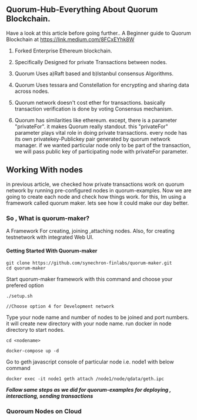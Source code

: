 ## Quorum-Hub-Everything About Quorum Blockchain.
Have a look at this article before going further.. A Beginner guide to Quorum Blockchain at https://link.medium.com/8FCxEYhk8W
1. Forked Enterprise Ethereum blockchain.

2. Specifically Designed for private Transactions between nodes. 

3. Quorum Uses a)Raft based and b)Istanbul consensus Algorithms.

4. Quorum Uses tessara and Constellation for encrypting and sharing data across nodes.

5. Quorum network doesn't cost ether for transactions. basically transaction verification is done by voting Consensus mechanism.

6. Quorum has similarities like ethereum. except, there is a parameter "privateFor". it makes Quorum really standout. this "privateFor" parameter plays vital role in doing private transactions. every node has its own privatekey-Publickey pair generated by quorum network manager. if we wanted particular node only to be part of the transaction, we will pass public key of participating node with privateFor parameter. 

## Working With nodes
in previous article, we checked how private transactions work on quorum network by running pre-configured nodes in quorum-examples. Now we are going to create each node and check how things work. for this, Im using a framework called quorum maker. lets see how it could make our day better.


### So , What is quorum-maker?
A Framework For creating, joining ,attaching nodes.
Also, for creating testnetwork with integrated Web UI.

#### Getting Started With Quorum-maker

```
git clone https://github.com/synechron-finlabs/quorum-maker.git
cd quorum-maker
```
Start quorum-maker framework with this command and choose your prefered option

```
./setup.sh

//Choose option 4 for Development network
```
Type your node name and number of nodes to be joined and port numbers. it will create new directory with your node name. run docker in node directory to start nodes.

```
cd <nodename>

docker-compose up -d

```
Go to geth javascript console of particular node i.e. node1 with below command

```
docker exec -it node1 geth attach /node1/node/qdata/geth.ipc
```
***Follow same steps as we did for quorum-examples for deploying , interactiong, sending transactions***

### Quoroum Nodes on Cloud
